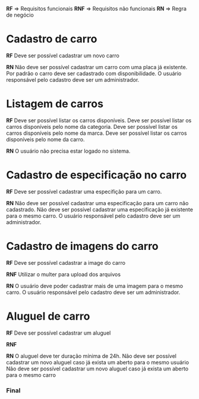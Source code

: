 **RF** => Requisitos funcionais
**RNF** => Requisitos não funcionais
**RN** => Regra de negócio

# Cadastro de carro

**RF**
Deve ser possível cadastrar um novo carro

**RN**
Não deve ser possível cadastrar um carro com uma placa já existente.
Por padrão o carro deve ser cadastrado com disponibilidade.
O usuário responsável pelo cadastro deve ser um administrador.

# Listagem de carros

**RF**
Deve ser possível listar os carros disponíveis.
Deve ser possível listar os carros disponíveis pelo nome da categoria.
Deve ser possível listar os carros disponíveis pelo nome da marca.
Deve ser possível listar os carros disponíveis pelo nome da carro.

**RN**
O usuário não precisa estar logado no sistema.

# Cadastro de especificação no carro

**RF**
Deve ser possível cadastrar uma especifição para um carro.

**RN**
Não deve ser possível cadastrar uma especificação para um carro não cadastrado.
Não deve ser possível cadastrar uma especificação já existente para o mesmo carro.
O usuário responsável pelo cadastro deve ser um administrador.

# Cadastro de imagens do carro

**RF**
Deve ser possível cadastrar a image do carro 

**RNF**
Utilizar o multer para upload dos arquivos

**RN**
O usuário deve poder cadastrar mais de uma imagem para o mesmo carro.
O usuário responsável pelo cadastro deve ser um administrador.

# Aluguel de carro

**RF**
Deve ser possível cadastrar um aluguel

**RNF**

**RN**
O aluguel deve ter duração mínima de 24h.
Não deve ser possível cadastrar um novo aluguel caso já exista um aberto para o mesmo usuário 
Não deve ser possível cadastrar um novo aluguel caso já exista um aberto para o mesmo carro 


### Final

